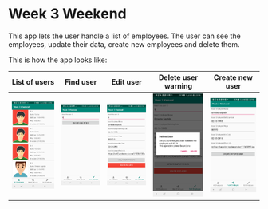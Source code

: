 # Week 3 Weekend

This app lets the user handle a list of employees. The user can see the employees, update their data, create new employees and delete them.

This is how the app looks like:

List of users | Find user | Edit user | Delete user warning | Create new user |
--- | --- | --- | --- | --- |
![alt text][image1] | ![alt text][image2] | ![alt text][image3] | ![alt text][image4] | ![alt text][image5]

[image1]: https://github.com/a00512098/screenshots/blob/master/week3weekend/device-2019-03-03-143436.png?raw=true "List of users"
[image2]: https://github.com/a00512098/screenshots/blob/master/week3weekend/device-2019-03-03-143513.png?raw=true "Edit user"
[image3]: https://github.com/a00512098/screenshots/blob/master/week3weekend/device-2019-03-03-143532.png?raw=true "Edit user"
[image4]: https://github.com/a00512098/screenshots/blob/master/week3weekend/device-2019-03-03-143558.png?raw=true "Delete user warning"
[image5]: https://github.com/a00512098/screenshots/blob/master/week3weekend/device-2019-03-03-143309.png?raw=true "Create new user"
